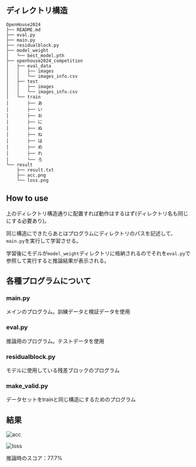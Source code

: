 ## ディレクトリ構造
```
OpenHouse2024
├── README.md
├── eval.py
├── main.py
├── residualblock.py
├── model_weight
│   └── best_model.pth
├── openhouse2024_competition
│   ├── eval_data
│   │   ├── images
│   │   └── images_info.csv
│   ├── test
│   │   ├── images
│   │   └── images_info.csv
│   └── train
│       ├── あ
│       ├── い
│       ├── お
│       ├── に
│       ├── ぬ
│       ├── ね
│       ├── は
│       ├── め
│       ├── れ
│       └── ろ
└── result
    ├── result.txt
    ├── acc.png
    └── loss.png
```
## How to use
上のディレクトリ構造通りに配置すれば動作はするはず(ディレクトリ名も同じにする必要あり)。

同じ構造にできたらあとはプログラムにディレクトリのパスを記述して、`main.py`を実行して学習させる。

学習後にモデルが`model_weight`ディレクトリに格納されるのでそれを`eval.py`で参照して実行すると推論結果が表示される。
## 各種プログラムについて
### main.py

メインのプログラム。訓練データと検証データを使用

### eval.py

推論用のプログラム。テストデータを使用

### residualblock.py

モデルに使用している残差ブロックのプログラム

### make_valid.py

データセットをtrainと同じ構造にするためのプログラム

## 結果
![acc](https://github.com/user-attachments/assets/c60ec00d-fe56-4297-b4e8-65a83481591e)

![loss](https://github.com/user-attachments/assets/dea45a72-7994-473e-8863-0a4b95ba929e)

推論時のスコア：77.7%